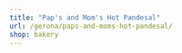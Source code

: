 ```yaml
---
title: "Pap's and Mom's Hot Pandesal"
url: /gerona/paps-and-moms-hot-pandesal/
shop: bakery
---
```

